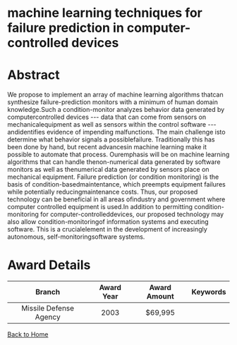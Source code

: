 
machine learning techniques for failure prediction in computer-controlled devices
=================================================================================

# Abstract


We propose to implement an array of machine learning algorithms thatcan synthesize failure-prediction monitors with a minimum of human domain knowledge.Such a condition-monitor analyzes behavior data generated by computercontrolled devices --- data that can come from sensors on mechanicalequipment as well as sensors within the control software --- andidentifies evidence of impending malfunctions. The main challenge isto determine what behavior signals a possiblefailure. Traditionally this has been done by hand, but recent advancesin machine learning make it possible to automate that process. Ouremphasis will be on machine learning algorithms that can handle thenon-numerical data generated by software monitors as well as thenumerical data generated by sensors place on mechanical equipment.  Failure prediction (or condition monitoring) is the basis of condition-basedmaintentance, which preempts equipment failures while potentially reducingmaintenance costs. Thus, our proposed technology can be beneficial in all areas ofindustry and government where computer controlled equipment is used.In addition to permitting condition-monitoring for computer-controlleddevices, our proposed technology may also allow condition-monitoringof information systems and executing software. This is a crucialelement in the development of increasingly autonomous, self-monitoringsoftware systems.  

# Award Details

|Branch|Award Year|Award Amount|Keywords|
| :---: | :---: | :---: | :---: |
|Missile Defense Agency|2003|$69,995||
  
  


[Back to Home](https://github.com/chrischow/dod_sbir_awards#53)